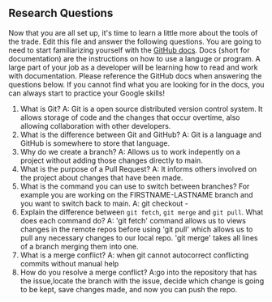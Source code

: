 ## Research Questions 

Now that you are all set up, it's time to learn a little more about the tools of the trade. Edit this file and answer the following questions. You are going to need to start familiarizing yourself with the [GitHub docs](https://docs.github.com/en). Docs (short for documentation) are the instructions on how to use a languge or program. A large part of your job as a developer will be learning how to read and work with documentation. Please reference the GitHub docs when answering the questions below. If you cannot find what you are looking for in the docs, you can always start to practice your Google skills!

1. What is Git? 
A: Git is a open source distributed version control system. It allows storage of code and the changes that occur overtime, also allowing collaboration with other developers.
2. What is the difference between Git and GitHub? 
A: Git is a language and GitHub is somewhere to store that language.
3. Why do we create a branch? 
A: Allows us to work indepently on a project without adding those changes directly to main.
4. What is the purpose of a Pull Request? 
A: It informs others involved on the project about changes that have been made.
5. What is the command you can use to switch between branches? For example you are working on the FIRSTNAME-LASTNAME branch and you want to switch back to main. 
A: git checkout -
6. Explain the difference between `git fetch`, `git merge` and `git pull`. What does each command do?
A: 'git fetch' command allows us to views changes in the remote repos before using 'git pull' which allows us to pull any necessary changes to our local repo. 'git merge' takes all lines of a branch merging them into one.
7. What is a merge conflict?
A: when git cannot autocorrect conflicting commits without manual help
8. How do you resolve a merge conflict?
A:go into the repository that has the issue,locate the branch with the issue, decide which change is going to be kept, save changes made, and now you can push the repo.